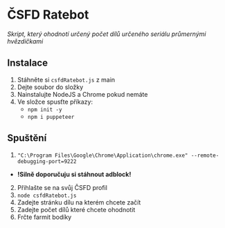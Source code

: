 # ČSFD Ratebot
*Skript, který ohodnotí určený počet dílů určeného seriálu průmernými hvězdičkami*

## Instalace
1. Stáhněte si ```csfdRatebot.js``` z main
2. Dejte soubor do složky
3. Nainstalujte NodeJS a Chrome pokud nemáte
4. Ve složce spusťte příkazy: 
    * ```npm init -y```
    * ```npm i puppeteer```

## Spuštění
1. ```"C:\Program Files\Google\Chrome\Application\chrome.exe" --remote-debugging-port=9222```
* **!Silně doporučuju si stáhnout adblock!**
2. Přihlašte se na svůj ČSFD profil
3. ```node csfdRatebot.js```
4. Zadejte stránku dílu na kterém chcete začít
5. Zadejte počet dílů které chcete ohodnotit
6. Frčte farmit bodíky
